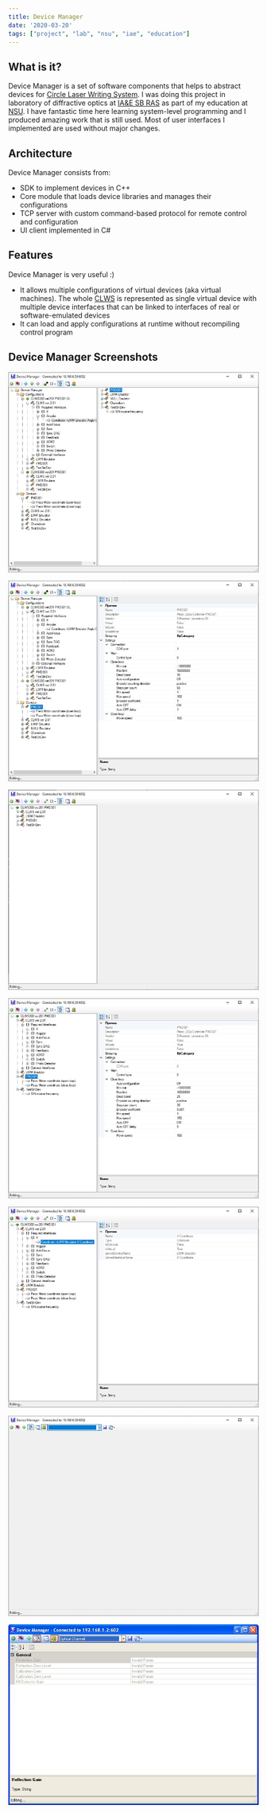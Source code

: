 ```yaml
---
title: Device Manager
date: '2020-03-20'
tags: ["project", "lab", "nsu", "iae", "education"]
---
```


## What is it?

Device Manager is a set of software components that helps to abstract devices for [Circle Laser Writing System](/clws).
I was doing this project in laboratory of diffractive optics at [IA&E SB RAS](https://www.iae.nsk.su/en/) as part of my education at [NSU](https://www.nsu.ru/).
I have fantastic time here learning system-level programming and I produced amazing work that is still used.
Most of user interfaces I implemented are used without major changes.

## Architecture

Device Manager consists from:
* SDK to implement devices in C++
* Core module that loads device libraries and manages their configurations
* TCP server with custom command-based protocol for remote control and configuration
* UI client implemented in C#

## Features

Device Manager is very useful :)
* It allows multiple configurations of virtual devices (aka virtual machines). The whole [CLWS](/clws) is represented as single virtual device with multiple device interfaces that can be linked to interfaces of real or software-emulated devices
* It can load and apply configurations at runtime without recompiling control program

## Device Manager Screenshots

![Device Manager](./img1.jpg "Screen 1")

![Device Manager](./img2.jpg "Screen 2")

![Device Manager](./img3.jpg "Screen 3")

![Device Manager](./img4.jpg "Screen 4")

![Device Manager](./img5.jpg "Screen 5")

![Device Manager](./img6.jpg "Screen 6")

![Device Manager](./img7.jpg "Screen 7")
